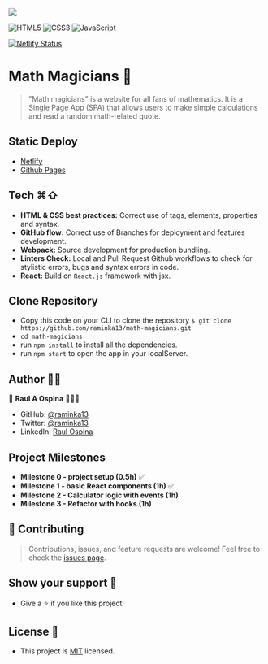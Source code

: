 ![](https://img.shields.io/badge/Microverse-blueviolet)


![HTML5](https://img.shields.io/badge/html5-%23E34F26.svg?style=for-the-badge&logo=html5&logoColor=white) ![CSS3](https://img.shields.io/badge/css3-%231572B6.svg?style=for-the-badge&logo=css3&logoColor=white) ![JavaScript](https://img.shields.io/badge/javascript-%23323330.svg?style=for-the-badge&logo=javascript&logoColor=%23F7DF1E)

[![Netlify Status](https://api.netlify.com/api/v1/badges/827a2dcc-fbb8-4cc7-8d27-51a8bbc80103/deploy-status)](https://app.netlify.com/sites/math-magicians-raminka/deploys)



# Math Magicians 🧮
> "Math magicians" is a website for all fans of mathematics. It is a Single Page App (SPA) that allows users to make simple calculations and read a random math-related quote.

## Static Deploy
- [Netlify](https://math-magicians-raminka.netlify.app/)
- [Github Pages](https://raminka13.github.io/math-magicians/)

## Tech ⌘⇧
- **HTML & CSS best practices:** Correct use of tags, elements, properties and syntax.
- **GitHub flow:**  Correct use of Branches for deployment and features development.
- **Webpack:**  Source development for production bundling.
- **Linters Check:** Local and Pull Request Github workflows to check for stylistic errors, bugs and syntax errors in code.
- **React:** Build on `React.js` framework with jsx.

## Clone Repository
- Copy this code on your CLI to clone the repository `$ git clone https://github.com/raminka13/math-magicians.git`
- `cd math-magicians`
- run `npm install` to install all the dependencies.
- run `npm start` to open the app in your localServer.


## Author ✍🏼
👤 **Raul A Ospina** 🧑🏻‍💻
- GitHub: [@raminka13](https://github.com/raminka13)
- Twitter: [@raminka13](https://twitter.com/raminka13)
- LinkedIn: [Raul Ospina](http://linkedin.com/in/raul-ospina-83232614)

## Project Milestones
- **Milestone 0 - project setup (0.5h)** ✅
- **Milestone 1 - basic React components (1h)** ✅
- **Milestone 2 - Calculator logic with events (1h)** 
- **Milestone 3 - Refactor with hooks (1h)** 


## 🤝 Contributing
> Contributions, issues, and feature requests are welcome!
Feel free to check the [issues page](https://github.com/raminka13/math-magicians/issues).

## Show your support 🦾
- Give a ⭐️ if you like this project!

## License 📝 
- This project is [MIT](MIT.md) licensed.
